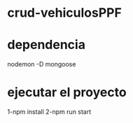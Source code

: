 # crud-vehiculosPPF

# dependencia
nodemon -D
mongoose

# ejecutar el proyecto
1-npm install
2-npm run start